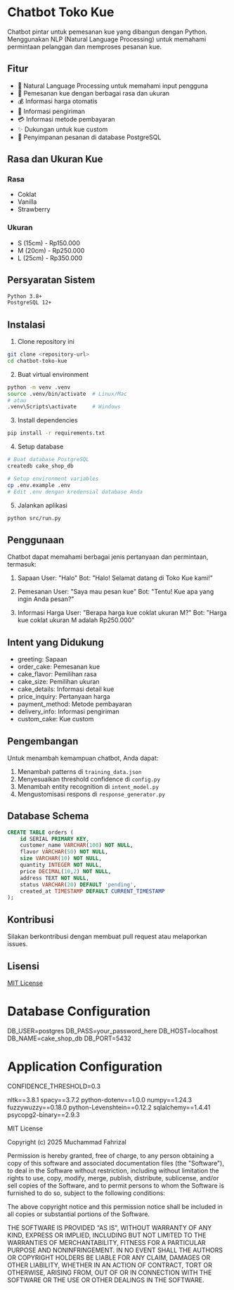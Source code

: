# Chatbot Toko Kue

Chatbot pintar untuk pemesanan kue yang dibangun dengan Python. Menggunakan NLP (Natural Language Processing) untuk memahami permintaan pelanggan dan memproses pesanan kue.

## Fitur

- 🤖 Natural Language Processing untuk memahami input pengguna
- 🍰 Pemesanan kue dengan berbagai rasa dan ukuran
- 💰 Informasi harga otomatis
- 🚚 Informasi pengiriman
- 💳 Informasi metode pembayaran
- ✨ Dukungan untuk kue custom
- 📝 Penyimpanan pesanan di database PostgreSQL

## Rasa dan Ukuran Kue

### Rasa
- Coklat
- Vanilla
- Strawberry

### Ukuran
- S (15cm) - Rp150.000
- M (20cm) - Rp250.000
- L (25cm) - Rp350.000

## Persyaratan Sistem

```bash
Python 3.8+
PostgreSQL 12+
```

## Instalasi

1. Clone repository ini
```bash
git clone <repository-url>
cd chatbot-toko-kue
```

2. Buat virtual environment
```bash
python -m venv .venv
source .venv/bin/activate  # Linux/Mac
# atau
.venv\Scripts\activate     # Windows
```

3. Install dependencies
```bash
pip install -r requirements.txt
```

4. Setup database
```bash
# Buat database PostgreSQL
createdb cake_shop_db

# Setup environment variables
cp .env.example .env
# Edit .env dengan kredensial database Anda
```

5. Jalankan aplikasi
```bash
python src/run.py
```

## Penggunaan

Chatbot dapat memahami berbagai jenis pertanyaan dan permintaan, termasuk:

1. Sapaan
User: "Halo"
Bot: "Halo! Selamat datang di Toko Kue kami!"

2. Pemesanan
User: "Saya mau pesan kue"
Bot: "Tentu! Kue apa yang ingin Anda pesan?"

3. Informasi Harga
User: "Berapa harga kue coklat ukuran M?"
Bot: "Harga kue coklat ukuran M adalah Rp250.000"

## Intent yang Didukung

- greeting: Sapaan
- order_cake: Pemesanan kue
- cake_flavor: Pemilihan rasa
- cake_size: Pemilihan ukuran
- cake_details: Informasi detail kue
- price_inquiry: Pertanyaan harga
- payment_method: Metode pembayaran
- delivery_info: Informasi pengiriman
- custom_cake: Kue custom

## Pengembangan

Untuk menambah kemampuan chatbot, Anda dapat:

1. Menambah patterns di `training_data.json`
2. Menyesuaikan threshold confidence di `config.py`
3. Menambah entity recognition di `intent_model.py`
4. Mengustomisasi respons di `response_generator.py`

## Database Schema

```sql
CREATE TABLE orders (
    id SERIAL PRIMARY KEY,
    customer_name VARCHAR(100) NOT NULL,
    flavor VARCHAR(50) NOT NULL,
    size VARCHAR(10) NOT NULL,
    quantity INTEGER NOT NULL,
    price DECIMAL(10,2) NOT NULL,
    address TEXT NOT NULL,
    status VARCHAR(20) DEFAULT 'pending',
    created_at TIMESTAMP DEFAULT CURRENT_TIMESTAMP
);
```

## Kontribusi

Silakan berkontribusi dengan membuat pull request atau melaporkan issues.

## Lisensi

[MIT License](LICENSE)

# Database Configuration
DB_USER=postgres
DB_PASS=your_password_here
DB_HOST=localhost
DB_NAME=cake_shop_db
DB_PORT=5432

# Application Configuration
CONFIDENCE_THRESHOLD=0.3

nltk==3.8.1
spacy==3.7.2
python-dotenv==1.0.0
numpy==1.24.3
fuzzywuzzy==0.18.0
python-Levenshtein==0.12.2
sqlalchemy==1.4.41
psycopg2-binary==2.9.3

MIT License

Copyright (c) 2025 Muchammad Fahrizal

Permission is hereby granted, free of charge, to any person obtaining a copy
of this software and associated documentation files (the "Software"), to deal
in the Software without restriction, including without limitation the rights
to use, copy, modify, merge, publish, distribute, sublicense, and/or sell
copies of the Software, and to permit persons to whom the Software is
furnished to do so, subject to the following conditions:

The above copyright notice and this permission notice shall be included in all
copies or substantial portions of the Software.

THE SOFTWARE IS PROVIDED "AS IS", WITHOUT WARRANTY OF ANY KIND, EXPRESS OR
IMPLIED, INCLUDING BUT NOT LIMITED TO THE WARRANTIES OF MERCHANTABILITY,
FITNESS FOR A PARTICULAR PURPOSE AND NONINFRINGEMENT. IN NO EVENT SHALL THE
AUTHORS OR COPYRIGHT HOLDERS BE LIABLE FOR ANY CLAIM, DAMAGES OR OTHER
LIABILITY, WHETHER IN AN ACTION OF CONTRACT, TORT OR OTHERWISE, ARISING FROM,
OUT OF OR IN CONNECTION WITH THE SOFTWARE OR THE USE OR OTHER DEALINGS IN THE
SOFTWARE.